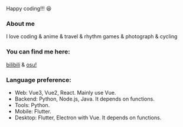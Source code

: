Happy coding!!! 😆

### About me

I love coding & anime & travel & rhythm games & photograph & cycling

### You can find me here:

[bilibili](https://space.bilibili.com/5129395) &
[osu!](https://osu.ppy.sh/users/11444852)

### Language preference:

- Web: Vue3, Vue2, React. Mainly use Vue.
- Backend: Python, Node.js, Java. It depends on functions.
- Tools: Python.
- Mobile: Flutter.
- Desktop: Flutter, Electron with Vue. It depends on functions.
